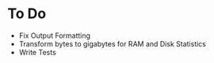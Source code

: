 # To Do
- Fix Output Formatting
- Transform bytes to gigabytes for RAM and Disk Statistics
- Write Tests
